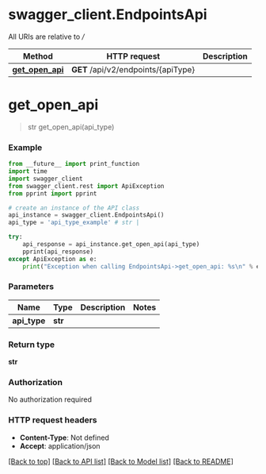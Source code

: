 # swagger_client.EndpointsApi

All URIs are relative to */*

Method | HTTP request | Description
------------- | ------------- | -------------
[**get_open_api**](EndpointsApi.md#get_open_api) | **GET** /api/v2/endpoints/{apiType} | 

# **get_open_api**
> str get_open_api(api_type)



### Example
```python
from __future__ import print_function
import time
import swagger_client
from swagger_client.rest import ApiException
from pprint import pprint

# create an instance of the API class
api_instance = swagger_client.EndpointsApi()
api_type = 'api_type_example' # str | 

try:
    api_response = api_instance.get_open_api(api_type)
    pprint(api_response)
except ApiException as e:
    print("Exception when calling EndpointsApi->get_open_api: %s\n" % e)
```

### Parameters

Name | Type | Description  | Notes
------------- | ------------- | ------------- | -------------
 **api_type** | **str**|  | 

### Return type

**str**

### Authorization

No authorization required

### HTTP request headers

 - **Content-Type**: Not defined
 - **Accept**: application/json

[[Back to top]](#) [[Back to API list]](../README.md#documentation-for-api-endpoints) [[Back to Model list]](../README.md#documentation-for-models) [[Back to README]](../README.md)

